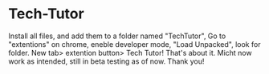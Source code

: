 # Tech-Tutor
Install all files, and add them to a folder named "TechTutor", Go to "extentions" on chrome, eneble developer mode, "Load Unpacked", look for folder. New tab> extention button> Tech Tutor! That's about it. Micht now work as intended, still in beta testing as of now. Thank you!
